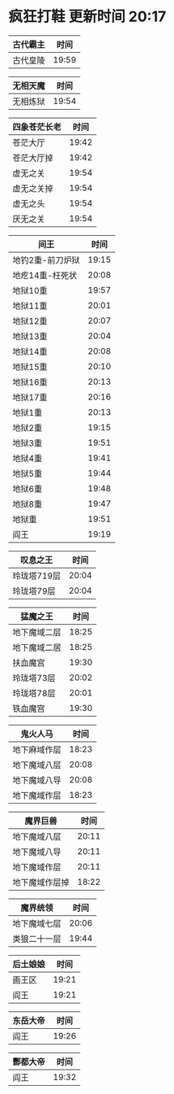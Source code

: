# 疯狂打鞋 更新时间 20:17

| 古代霸主   | 时间    |
|--------|-------|
| 古代皇陵 | 19:59 |

| 无相天魔   | 时间    |
|--------|-------|
| 无相炼狱 | 19:54 |

| 四象苍茫长老   | 时间    |
|--------|-------|
| 苍茫大厅 | 19:42 |
| 苍茫大厅掉 | 19:42 |
| 虚无之关 | 19:54 |
| 虚无之关掉 | 19:54 |
| 虚无之头 | 19:54 |
| 厌无之关 | 19:54 |

| 间王   | 时间    |
|--------|-------|
| 地钓2重-前刀炉狱 | 19:15 |
| 地疙14重-枉死状 | 20:08 |
| 地狱10重 | 19:57 |
| 地狱11重 | 20:01 |
| 地狱12重 | 20:07 |
| 地狱13重 | 20:04 |
| 地狱14重 | 20:08 |
| 地狱15重 | 20:10 |
| 地狱16重 | 20:13 |
| 地狱17重 | 20:16 |
| 地狱1重 | 20:13 |
| 地狱2重 | 19:15 |
| 地狱3重 | 19:51 |
| 地狱4重 | 19:41 |
| 地狱5重 | 19:44 |
| 地狱6重 | 19:48 |
| 地狱8重 | 19:47 |
| 地狱重 | 19:51 |
| 阎王 | 19:19 |

| 叹息之王   | 时间    |
|--------|-------|
| 玲珑塔719层 | 20:04 |
| 玲珑塔79层 | 20:04 |

| 猛魔之王   | 时间    |
|--------|-------|
| 地下魔域二层 | 18:25 |
| 地下魔域二居 | 18:25 |
| 扶血魔宫 | 19:30 |
| 玲珑塔73层 | 20:02 |
| 玲珑塔78层 | 20:01 |
| 铁血魔宫 | 19:30 |

| 鬼火人马   | 时间    |
|--------|-------|
| 地下麻域作层 | 18:23 |
| 地下魔域八层 | 20:08 |
| 地下魔域八导 | 20:08 |
| 地下魔域作层 | 18:23 |

| 魔界巨兽   | 时间    |
|--------|-------|
| 地下魔域八层 | 20:11 |
| 地下魔域八导 | 20:11 |
| 地下魔域作层 | 20:11 |
| 地下魔域作层掉 | 18:22 |

| 魔界统领   | 时间    |
|--------|-------|
| 地下魔域七层 | 20:06 |
| 类狼二十一层 | 19:44 |

| 后土娘娘   | 时间    |
|--------|-------|
| 画王区 | 19:21 |
| 阎王 | 19:21 |

| 东岳大帝   | 时间    |
|--------|-------|
| 阎王 | 19:26 |

| 酆都大帝   | 时间    |
|--------|-------|
| 阎王 | 19:32 |